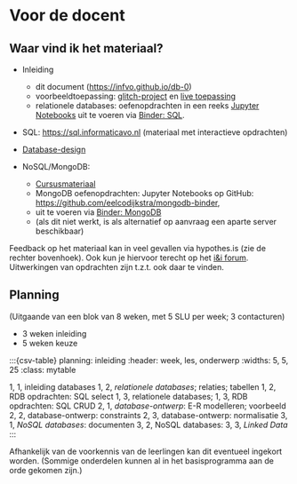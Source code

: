 # Voor de docent

## Waar vind ik het materiaal?

* Inleiding

  * dit document (https://infvo.github.io/db-0)
  * voorbeeldtoepassing: [glitch-project](https://glitch.com/~succulent-colon>) en [live toepassing](https://succulent-colon.glitch.me)
  * relationele databases: oefenopdrachten in een reeks [Jupyter Notebooks](https://github.com/infvo/ieni2019-SQL)
    uit te voeren via [Binder: SQL](https://mybinder.org/v2/gh/infvo/ieni2019-SQL.git/master?filepath=Inhoud.ipynb).

* SQL: https://sql.informaticavo.nl (materiaal met interactieve opdrachten)
* [Database-design](https://creatief.github.io)
* NoSQL/MongoDB:

  * [Cursusmateriaal](https://infvo.github.io/nosql-ld)
  * MongoDB oefenopdrachten: Jupyter Notebooks op GitHub: https://github.com/eelcodijkstra/mongodb-binder,
  * uit te voeren via [Binder: MongoDB](https://mybinder.org/v2/gh/eelcodijkstra/mongodb-binder.git/master?filepath=Inhoud.ipynb)
  * (als dit niet werkt, is als alternatief op aanvraag een aparte server beschikbaar)

Feedback op het materiaal kan in veel gevallen via hypothes.is (zie de rechter bovenhoek).
Ook kun je hiervoor terecht op het [i&i forum](https://ieni-forum.infvo.nl/c/lesmateriaal/SLO-databases).
Uitwerkingen van opdrachten zijn t.z.t. ook daar te vinden.

## Planning

(Uitgaande van een blok van 8 weken, met 5 SLU per week; 3 contacturen)

* 3 weken inleiding
* 5 weken keuze

:::{csv-table} planning: inleiding
:header: week, les, onderwerp
:widths: 5, 5, 25
:class: mytable

1, 1, inleiding databases
1, 2, *relationele databases*; relaties; tabellen
1, 2, RDB opdrachten: SQL select
1, 3, relationele databases;
1, 3, RDB opdrachten: SQL CRUD
2, 1, *database-ontwerp*: E-R modelleren; voorbeeld
2, 2, database-ontwerp: constraints
2, 3, database-ontwerp: normalisatie
3, 1, *NoSQL databases*: documenten
3, 2, NoSQL databases:
3, 3, *Linked Data*
:::

Afhankelijk van de voorkennis van de leerlingen kan dit eventueel ingekort worden.
(Sommige onderdelen kunnen al in het basisprogramma aan de orde gekomen zijn.)
